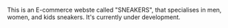 This is an E-commerce webste called "SNEAKERS", that specialises in men, women, and kids sneakers.
It's currently under development.
